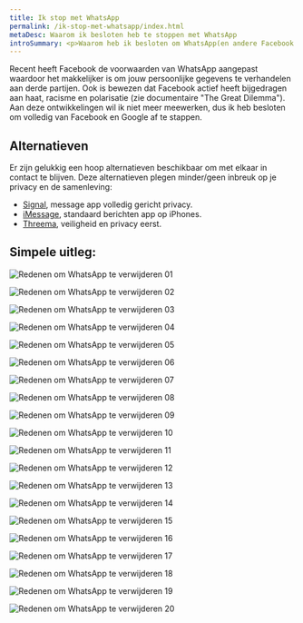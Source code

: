 ```yaml
---
title: Ik stop met WhatsApp
permalink: /ik-stop-met-whatsapp/index.html
metaDesc: Waarom ik besloten heb te stoppen met WhatsApp
introSummary: <p>Waarom heb ik besloten om WhatsApp(en andere Facebook & Google diensten) te verwijderen?</p>
---
```


Recent heeft Facebook de voorwaarden van WhatsApp aangepast waardoor het makkelijker is om jouw persoonlijke gegevens te verhandelen aan derde partijen. Ook is bewezen dat Facebook actief heeft bijgedragen aan haat, racisme en polarisatie (zie documentaire "The Great Dilemma"). Aan deze ontwikkelingen wil ik niet meer meewerken, dus ik heb besloten om volledig van Facebook en Google af te stappen.

## Alternatieven
Er zijn gelukkig een hoop alternatieven beschikbaar om met elkaar in contact te blijven. Deze alternatieven plegen minder/geen inbreuk op je privacy en de samenleving:

* [Signal](https://signal.org/install), message app volledig gericht privacy.
* [iMessage](https://support.apple.com/explore/messages), standaard berichten app op iPhones.
* [Threema](https://threema.ch/en/), veiligheid en privacy eerst.

## Simpele uitleg:

![Redenen om WhatsApp te verwijderen 01](/images/articles/whatsapp/nl/01.png)

![Redenen om WhatsApp te verwijderen 02](/images/articles/whatsapp/nl/02.png)

![Redenen om WhatsApp te verwijderen 03](/images/articles/whatsapp/nl/03.png)

![Redenen om WhatsApp te verwijderen 04](/images/articles/whatsapp/nl/04.png)

![Redenen om WhatsApp te verwijderen 05](/images/articles/whatsapp/nl/05.png)

![Redenen om WhatsApp te verwijderen 06](/images/articles/whatsapp/nl/06.png)

![Redenen om WhatsApp te verwijderen 07](/images/articles/whatsapp/nl/07.png)

![Redenen om WhatsApp te verwijderen 08](/images/articles/whatsapp/nl/08.png)

![Redenen om WhatsApp te verwijderen 09](/images/articles/whatsapp/nl/09.png)

![Redenen om WhatsApp te verwijderen 10](/images/articles/whatsapp/nl/10.png)

![Redenen om WhatsApp te verwijderen 11](/images/articles/whatsapp/nl/11.png)

![Redenen om WhatsApp te verwijderen 12](/images/articles/whatsapp/nl/12.png)

![Redenen om WhatsApp te verwijderen 13](/images/articles/whatsapp/nl/13.png)

![Redenen om WhatsApp te verwijderen 14](/images/articles/whatsapp/nl/14.png)

![Redenen om WhatsApp te verwijderen 15](/images/articles/whatsapp/nl/15.png)

![Redenen om WhatsApp te verwijderen 16](/images/articles/whatsapp/nl/16.png)

![Redenen om WhatsApp te verwijderen 17](/images/articles/whatsapp/nl/17.png)

![Redenen om WhatsApp te verwijderen 18](/images/articles/whatsapp/nl/18.png)

![Redenen om WhatsApp te verwijderen 19](/images/articles/whatsapp/nl/19.png)

![Redenen om WhatsApp te verwijderen 20](/images/articles/whatsapp/nl/20.png)

<style>
  .o-content img {
    border: 5px solid var(--color-stroke);
    max-width: 640px;
    grid-column: main;
  }
</style>
